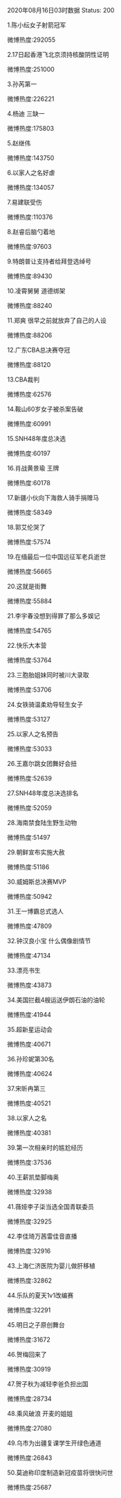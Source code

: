2020年08月16日03时数据
Status: 200

1.陈小纭女子射箭冠军

微博热度:292055

2.17日起香港飞北京须持核酸阴性证明

微博热度:251000

3.孙芮第一

微博热度:226221

4.杨迪 三缺一

微博热度:175803

5.赵继伟

微博热度:143750

6.以家人之名好虐

微博热度:134057

7.易建联受伤

微博热度:110376

8.赵睿后脑勺着地

微博热度:97603

9.特朗普让支持者给拜登选绰号

微博热度:89430

10.凌霄舅舅 道德绑架

微博热度:88240

11.郑爽 很早之前就放弃了自己的人设

微博热度:88206

12.广东CBA总决赛夺冠

微博热度:88120

13.CBA裁判

微博热度:62576

14.鞍山60岁女子被杀案告破

微博热度:60991

15.SNH48年度总决选

微博热度:60197

16.肖战黄景瑜 王牌

微博热度:60178

17.新疆小伙向下海救人骑手捐赠马

微博热度:58349

18.郭艾伦哭了

微博热度:57574

19.在缅最后一位中国远征军老兵逝世

微博热度:56665

20.这就是街舞

微博热度:55884

21.李宇春没想到得罪了那么多娱记

微博热度:54765

22.快乐大本营

微博热度:53764

23.三胞胎姐妹同时被川大录取

微博热度:53706

24.女铁骑温柔劝导轻生女子

微博热度:53127

25.以家人之名预告

微博热度:53033

26.王嘉尔跳女团舞好会扭

微博热度:52639

27.SNH48年度总决选排名

微博热度:52059

28.海南禁食陆生野生动物

微博热度:51497

29.朝鲜宣布实施大赦

微博热度:51186

30.威姆斯总决赛MVP

微博热度:50942

31.王一博霸总式选人

微博热度:47809

32.钟汉良小宝 什么偶像剧情节

微博热度:47134

33.漂亮书生

微博热度:43873

34.美国拦截4艘运送伊朗石油的油轮

微博热度:41944

35.超新星运动会

微博热度:40671

36.孙珍妮第30名

微博热度:40624

37.宋昕冉第三

微博热度:40521

38.以家人之名

微博热度:40381

39.第一次相亲时的尴尬经历

微博热度:37536

40.王薪凯垫脚梅奥

微博热度:32938

41.薇娅李子柒当选全国青联委员

微博热度:32925

42.李佳琦万茜雷佳音直播

微博热度:32916

43.上海仁济医院为婴儿做肝移植

微博热度:32862

44.乐队的夏天1v1改编赛

微博热度:32291

45.明日之子原创舞台

微博热度:31672

46.贺梅回来了

微博热度:30919

47.贺子秋为减轻李爸负担出国

微博热度:28734

48.乘风破浪 开麦的姐姐

微博热度:27080

49.乌市为出疆复课学生开绿色通道

微博热度:26843

50.莫迪称印度制造新冠疫苗将很快问世

微博热度:25687


